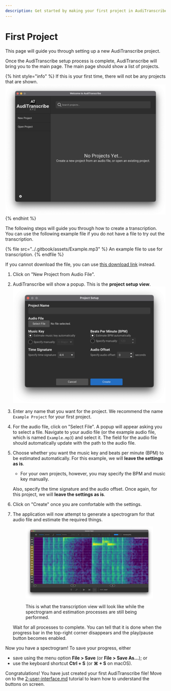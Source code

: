 ```yaml
---
description: Get started by making your first project in AudiTranscribe.
---
```


# First Project

This page will guide you through setting up a new AudiTranscribe project.

Once the AudiTranscribe setup process is complete, AudiTranscribe will bring you to the main page. The main page should
show a list of projects.

{% hint style="info" %}
If this is your first time, there will not be any projects that are shown.\
<img src="img/1-first-project/no-projects.png" alt="No Projects" data-size="original">
{% endhint %}

The following steps will guide you through how to create a transcription. You can use the following example file if you
do not have a file to try out the transcription.

{% file src="../.gitbook/assets/Example.mp3" %}
An example file to use for transcription.
{% endfile %}

If you cannot download the file, you can use [this download link](misc/Example.mp3) instead.

1. Click on "New Project from Audio File".
2. AudiTranscribe will show a popup. This is the **project setup view**.\
   <img src="img/1-first-project/project-setup.png" alt="Project Setup View" data-size="original">
3. Enter any name that you want for the project. We recommend the name `Example Project` for your first project.
4. For the audio file, click on "Select File". A popup will appear asking you to select a file. Navigate to your audio
   file (or the example audio file, which is named `Example.mp3`) and select it. The field for the audio file should
   automatically update with the path to the audio file.
5. Choose whether you want the music key and beats per minute (BPM) to be estimated automatically. For this example, we
   will **leave the settings as is**.

    * For your own projects, however, you may specify the BPM and music key manually.

   Also, specify the time signature and the audio offset. Once again, for this project, we will **leave the settings as
   is**.
6. Click on "Create" once you are comfortable with the settings.
7. The application will now attempt to generate a spectrogram for that audio file and estimate the required things.

   <figure><img src="img/1-first-project/setting-up-project.png" alt="Setting Up Project"><figcaption><p>This is what the transcription view will look like while the spectrogram and estimation processes are still being performed.</p></figcaption></figure>

   Wait for all processes to complete. You can tell that it is done when the progress bar in the top-right corner
   disappears and the play/pause button becomes enabled.

Now you have a spectrogram! To save your progress, either

* save using the menu option **File > Save** (or **File > Save As...**); or
* use the keyboard shortcut **Ctrl + S** (or **⌘ + S** on macOS).

Congratulations! You have just created your first AudiTranscribe file! Move on to
the [2-user-interface.md](2-user-interface.md "mention") tutorial to learn how to understand the buttons on screen.
